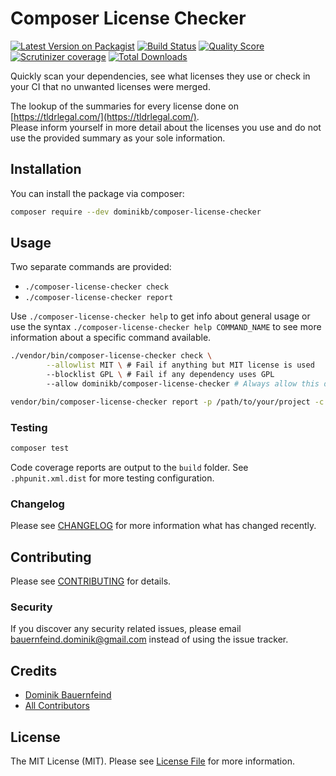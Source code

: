 # Composer License Checker

[![Latest Version on Packagist](https://img.shields.io/packagist/v/dominikb/composer-license-checker.svg?style=flat-square)](https://packagist.org/packages/dominikb/composer-license-checker)
[![Build Status](https://img.shields.io/github/workflow/status/dominikb/composer-license-checker/run-tests?style=flat-square)]()
[![Quality Score](https://img.shields.io/scrutinizer/g/dominikb/composer-license-checker.svg?style=flat-square)](https://scrutinizer-ci.com/g/dominikb/composer-license-checker)
[![Scrutinizer coverage](https://img.shields.io/scrutinizer/coverage/g/dominikb/composer-license-checker.svg?style=flat-square)](https://scrutinizer-ci.com/g/dominikb/composer-license-checker)
[![Total Downloads](https://img.shields.io/packagist/dt/dominikb/composer-license-checker.svg?style=flat-square)](https://packagist.org/packages/dominikb/composer-license-checker)

Quickly scan your dependencies, see what licenses they use or check in your CI that no unwanted licenses were merged.

The lookup of the summaries for every license done on [https://tldrlegal.com/](https://tldrlegal.com/).  
Please inform yourself in more detail about the licenses you use and do not use the provided summary as your sole information.

## Installation

You can install the package via composer:

```bash
composer require --dev dominikb/composer-license-checker
```

## Usage

Two separate commands are provided:
* `./composer-license-checker check`
* `./composer-license-checker report`

Use `./composer-license-checker help` to get info about general usage or use the syntax `./composer-license-checker help COMMAND_NAME` to see more information about a specific command available. 

``` bash
./vendor/bin/composer-license-checker check \
        --allowlist MIT \ # Fail if anything but MIT license is used
        --blocklist GPL \ # Fail if any dependency uses GPL
        --allow dominikb/composer-license-checker # Always allow this dependency regardless of its license

vendor/bin/composer-license-checker report -p /path/to/your/project -c /path/to/composer.phar
```

### Testing

``` bash
composer test
```

Code coverage reports are output to the `build` folder. See `.phpunit.xml.dist` for more testing configuration.

### Changelog

Please see [CHANGELOG](CHANGELOG.md) for more information what has changed recently.

## Contributing

Please see [CONTRIBUTING](CONTRIBUTING.md) for details.

### Security

If you discover any security related issues, please email bauernfeind.dominik@gmail.com instead of using the issue tracker.

## Credits

- [Dominik Bauernfeind](https://github.com/dominikb)
- [All Contributors](../../contributors)

## License

The MIT License (MIT). Please see [License File](LICENSE.md) for more information.
